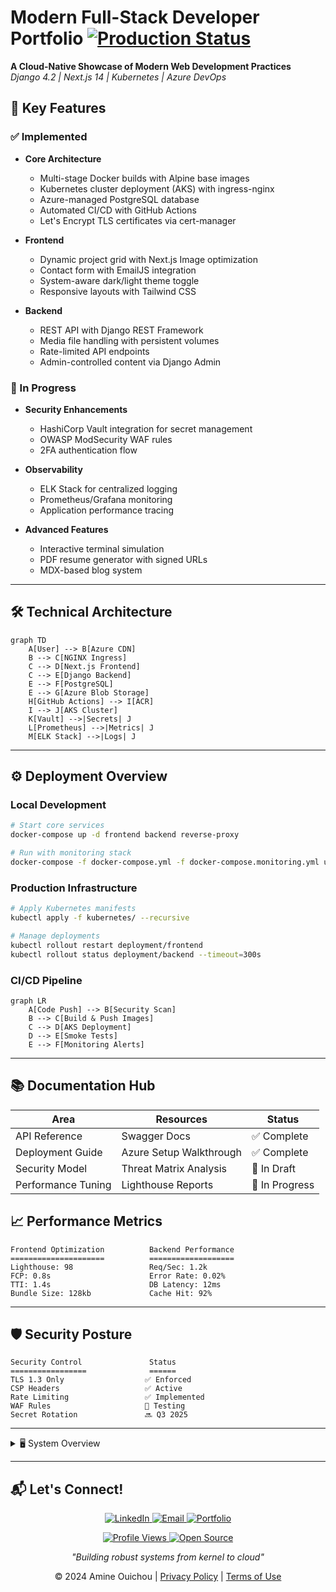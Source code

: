 # Modern Full-Stack Developer Portfolio [![Production Status](https://img.shields.io/badge/status-live-success?style=flat-square&logo=azure-devops)](https://aouichou.me)

**A Cloud-Native Showcase of Modern Web Development Practices**  
*Django 4.2 | Next.js 14 | Kubernetes | Azure DevOps*

## 📌 Key Features

### ✅ Implemented
- **Core Architecture**
  - Multi-stage Docker builds with Alpine base images
  - Kubernetes cluster deployment (AKS) with ingress-nginx
  - Azure-managed PostgreSQL database
  - Automated CI/CD with GitHub Actions
  - Let's Encrypt TLS certificates via cert-manager

- **Frontend**
  - Dynamic project grid with Next.js Image optimization
  - Contact form with EmailJS integration
  - System-aware dark/light theme toggle
  - Responsive layouts with Tailwind CSS

- **Backend**
  - REST API with Django REST Framework
  - Media file handling with persistent volumes
  - Rate-limited API endpoints
  - Admin-controlled content via Django Admin

### 🚧 In Progress
- **Security Enhancements**
  - HashiCorp Vault integration for secret management
  - OWASP ModSecurity WAF rules
  - 2FA authentication flow

- **Observability**
  - ELK Stack for centralized logging
  - Prometheus/Grafana monitoring
  - Application performance tracing

- **Advanced Features**
  - Interactive terminal simulation
  - PDF resume generator with signed URLs
  - MDX-based blog system

---

## 🛠 Technical Architecture

```mermaid
graph TD
    A[User] --> B[Azure CDN]
    B --> C[NGINX Ingress]
    C --> D[Next.js Frontend]
    C --> E[Django Backend]
    E --> F[PostgreSQL]
    E --> G[Azure Blob Storage]
    H[GitHub Actions] --> I[ACR]
    I --> J[AKS Cluster]
    K[Vault] -->|Secrets| J
    L[Prometheus] -->|Metrics| J
    M[ELK Stack] -->|Logs| J
```

---

## ⚙️ Deployment Overview

### Local Development
```bash
# Start core services
docker-compose up -d frontend backend reverse-proxy

# Run with monitoring stack
docker-compose -f docker-compose.yml -f docker-compose.monitoring.yml up
```

### Production Infrastructure
```bash
# Apply Kubernetes manifests
kubectl apply -f kubernetes/ --recursive

# Manage deployments
kubectl rollout restart deployment/frontend
kubectl rollout status deployment/backend --timeout=300s
```

### CI/CD Pipeline
```mermaid
graph LR
    A[Code Push] --> B[Security Scan]
    B --> C[Build & Push Images]
    C --> D[AKS Deployment]
    D --> E[Smoke Tests]
    E --> F[Monitoring Alerts]
```

---

## 📚 Documentation Hub

| Area                  | Resources                          | Status       |
|-----------------------|------------------------------------|--------------|
| API Reference         | Swagger Docs                       | ✅ Complete  |
| Deployment Guide      | Azure Setup Walkthrough            | ✅ Complete  |
| Security Model        | Threat Matrix Analysis             | 🔄 In Draft  |
| Performance Tuning    | Lighthouse Reports                 | 🚧 In Progress|


## 📈 Performance Metrics

```text
Frontend Optimization          Backend Performance
=====================          ===================
Lighthouse: 98                 Req/Sec: 1.2k       
FCP: 0.8s                      Error Rate: 0.02%   
TTI: 1.4s                      DB Latency: 12ms    
Bundle Size: 128kb             Cache Hit: 92%      
```

---

## 🛡 Security Posture

```text
Security Control               Status
=================              ======
TLS 1.3 Only                  ✅ Enforced
CSP Headers                   ✅ Active
Rate Limiting                 ✅ Implemented
WAF Rules                     🚧 Testing
Secret Rotation               🔜 Q3 2025
```

---

<details>
<summary>🖥 System Overview</summary>

```text
System Components              Version
==================             =======
Kubernetes Cluster             v1.32.0
Django                         v5.0.11
Next.js                        v15.1.6
```
</details>

---

## 📬 Let's Connect!

<p align="center">
  <a href="https://www.linkedin.com/in/amine-ouichou-168236345" target="_blank">
    <img src="https://img.shields.io/badge/LinkedIn-0A66C2?style=for-the-badge&logo=linkedin&logoColor=white" alt="LinkedIn">
  </a>
  <a href="mailto:aouichou.gmail.com">
    <img src="https://img.shields.io/badge/Email-EA4335?style=for-the-badge&logo=gmail&logoColor=white" alt="Email">
  </a>
  <a href="https://aouichou.me">
    <img src="https://img.shields.io/badge/Portfolio-FF4088?style=for-the-badge&logo=react&logoColor=white" alt="Portfolio">
  </a>
</p>

<p align="center">
  <a href="https://github.com/aouichou">
    <img src="https://komarev.com/ghpvc/?username=aouichou&label=Profile%20Views&color=0e75b6&style=flat" alt="Profile Views">
  </a>
  <a href="https://github.com/aouichou?tab=repositories">
    <img src="https://img.shields.io/badge/Open_Source-181717?style=flat&logo=github&logoColor=white" alt="Open Source">
  </a>
</p>

<p align="center">
  <em>"Building robust systems from kernel to cloud"</em>
</p>

<p align="center">
  © 2024 Amine Ouichou | <a href="https://aouichou.me/privacy">Privacy Policy</a> | <a href="https://aouichou.me/terms">Terms of Use</a>
</p>
